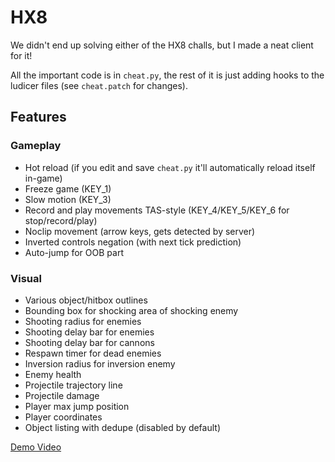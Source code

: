 # HX8

We didn't end up solving either of the HX8 challs, but I made a neat client for it!

All the important code is in `cheat.py`, the rest of it is just adding hooks to the ludicer files (see `cheat.patch` for changes).

## Features

### Gameplay

- Hot reload (if you edit and save `cheat.py` it'll automatically reload itself in-game)
- Freeze game (KEY_1)
- Slow motion (KEY_3)
- Record and play movements TAS-style (KEY_4/KEY_5/KEY_6 for stop/record/play)
- Noclip movement (arrow keys, gets detected by server)
- Inverted controls negation (with next tick prediction)
- Auto-jump for OOB part

### Visual

- Various object/hitbox outlines
- Bounding box for shocking area of shocking enemy
- Shooting radius for enemies
- Shooting delay bar for enemies
- Shooting delay bar for cannons
- Respawn timer for dead enemies
- Inversion radius for inversion enemy
- Enemy health
- Projectile trajectory line
- Projectile damage
- Player max jump position
- Player coordinates
- Object listing with dedupe (disabled by default)

[Demo Video](https://youtu.be/Dl-olUYxPt0)
